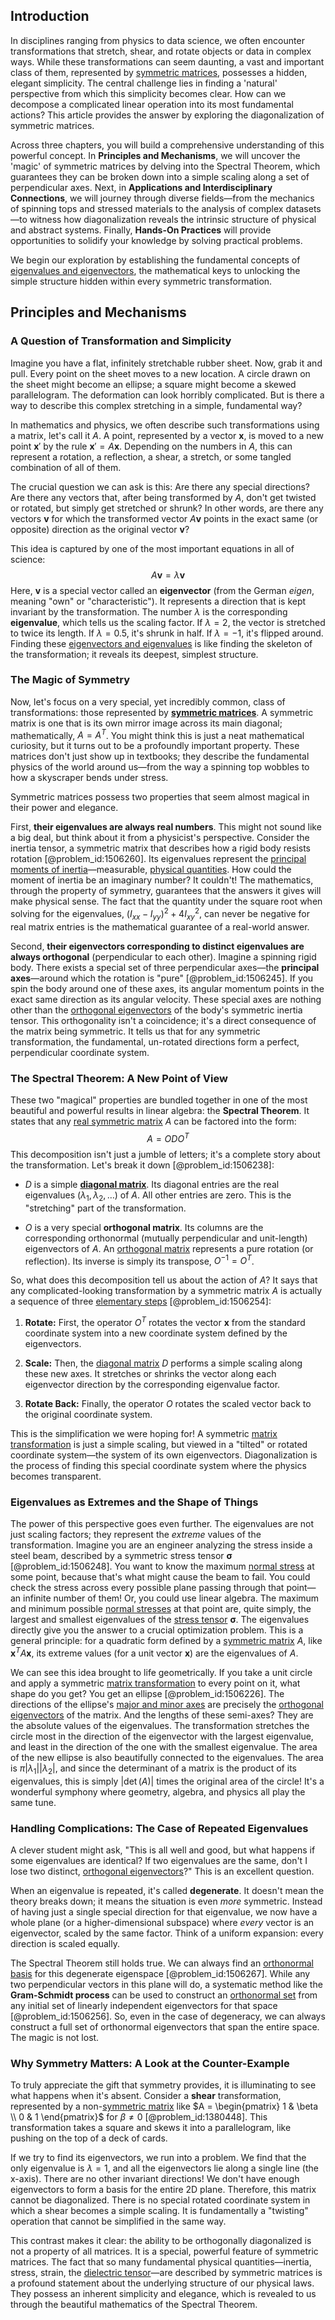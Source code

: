 ## Introduction
In disciplines ranging from physics to data science, we often encounter transformations that stretch, shear, and rotate objects or data in complex ways. While these transformations can seem daunting, a vast and important class of them, represented by [symmetric matrices](@article_id:155765), possesses a hidden, elegant simplicity. The central challenge lies in finding a 'natural' perspective from which this simplicity becomes clear. How can we decompose a complicated linear operation into its most fundamental actions? This article provides the answer by exploring the diagonalization of symmetric matrices.

Across three chapters, you will build a comprehensive understanding of this powerful concept. In **Principles and Mechanisms**, we will uncover the 'magic' of symmetric matrices by delving into the Spectral Theorem, which guarantees they can be broken down into a simple scaling along a set of perpendicular axes. Next, in **Applications and Interdisciplinary Connections**, we will journey through diverse fields—from the mechanics of spinning tops and stressed materials to the analysis of complex datasets—to witness how diagonalization reveals the intrinsic structure of physical and abstract systems. Finally, **Hands-On Practices** will provide opportunities to solidify your knowledge by solving practical problems.

We begin our exploration by establishing the fundamental concepts of [eigenvalues and eigenvectors](@article_id:138314), the mathematical keys to unlocking the simple structure hidden within every symmetric transformation.

## Principles and Mechanisms

### A Question of Transformation and Simplicity

Imagine you have a flat, infinitely stretchable rubber sheet. Now, grab it and pull. Every point on the sheet moves to a new location. A circle drawn on the sheet might become an ellipse; a square might become a skewed parallelogram. The deformation can look horribly complicated. But is there a way to describe this complex stretching in a simple, fundamental way?

In mathematics and physics, we often describe such transformations using a matrix, let's call it $A$. A point, represented by a vector $\mathbf{x}$, is moved to a new point $\mathbf{x}'$ by the rule $\mathbf{x}' = A\mathbf{x}$. Depending on the numbers in $A$, this can represent a rotation, a reflection, a shear, a stretch, or some tangled combination of all of them.

The crucial question we can ask is this: Are there any special directions? Are there any vectors that, after being transformed by $A$, don't get twisted or rotated, but simply get stretched or shrunk? In other words, are there any vectors $\mathbf{v}$ for which the transformed vector $A\mathbf{v}$ points in the exact same (or opposite) direction as the original vector $\mathbf{v}$?

This idea is captured by one of the most important equations in all of science:
$$
A\mathbf{v} = \lambda \mathbf{v}
$$
Here, $\mathbf{v}$ is a special vector called an **eigenvector** (from the German *eigen*, meaning "own" or "characteristic"). It represents a direction that is kept invariant by the transformation. The number $\lambda$ is the corresponding **eigenvalue**, which tells us the scaling factor. If $\lambda = 2$, the vector is stretched to twice its length. If $\lambda = 0.5$, it's shrunk in half. If $\lambda = -1$, it's flipped around. Finding these [eigenvectors and eigenvalues](@article_id:138128) is like finding the skeleton of the transformation; it reveals its deepest, simplest structure.

### The Magic of Symmetry

Now, let's focus on a very special, yet incredibly common, class of transformations: those represented by **[symmetric matrices](@article_id:155765)**. A symmetric matrix is one that is its own mirror image across its main diagonal; mathematically, $A = A^T$. You might think this is just a neat mathematical curiosity, but it turns out to be a profoundly important property. These matrices don't just show up in textbooks; they describe the fundamental physics of the world around us—from the way a spinning top wobbles to how a skyscraper bends under stress.

Symmetric matrices possess two properties that seem almost magical in their power and elegance.

First, **their eigenvalues are always real numbers**. This might not sound like a big deal, but think about it from a physicist's perspective. Consider the inertia tensor, a symmetric matrix that describes how a rigid body resists rotation [@problem_id:1506260]. Its eigenvalues represent the [principal moments of inertia](@article_id:150395)—measurable, [physical quantities](@article_id:176901). How could the moment of inertia be an imaginary number? It couldn't! The mathematics, through the property of symmetry, guarantees that the answers it gives will make physical sense. The fact that the quantity under the square root when solving for the eigenvalues, $(I_{xx}-I_{yy})^{2}+4 I_{xy}^{2}$, can never be negative for real matrix entries is the mathematical guarantee of a real-world answer.

Second, **their eigenvectors corresponding to distinct eigenvalues are always orthogonal** (perpendicular to each other). Imagine a spinning rigid body. There exists a special set of three perpendicular axes—the **principal axes**—around which the rotation is "pure" [@problem_id:1506245]. If you spin the body around one of these axes, its angular momentum points in the exact same direction as its angular velocity. These special axes are nothing other than the [orthogonal eigenvectors](@article_id:155028) of the body's symmetric inertia tensor. This orthogonality isn't a coincidence; it's a direct consequence of the matrix being symmetric. It tells us that for any symmetric transformation, the fundamental, un-rotated directions form a perfect, perpendicular coordinate system.

### The Spectral Theorem: A New Point of View

These two "magical" properties are bundled together in one of the most beautiful and powerful results in linear algebra: the **Spectral Theorem**. It states that any [real symmetric matrix](@article_id:192312) $A$ can be factored into the form:
$$
A = O D O^T
$$
This decomposition isn't just a jumble of letters; it's a complete story about the transformation. Let's break it down [@problem_id:1506238]:

*   $D$ is a simple **[diagonal matrix](@article_id:637288)**. Its diagonal entries are the real eigenvalues ($\lambda_1, \lambda_2, \dots$) of $A$. All other entries are zero. This is the "stretching" part of the transformation.

*   $O$ is a very special **orthogonal matrix**. Its columns are the corresponding orthonormal (mutually perpendicular and unit-length) eigenvectors of $A$. An [orthogonal matrix](@article_id:137395) represents a pure rotation (or reflection). Its inverse is simply its transpose, $O^{-1} = O^T$.

So, what does this decomposition tell us about the action of $A$? It says that any complicated-looking transformation by a symmetric matrix $A$ is actually a sequence of three [elementary steps](@article_id:142900) [@problem_id:1506254]:

1.  **Rotate:** First, the operator $O^T$ rotates the vector $\mathbf{x}$ from the standard coordinate system into a new coordinate system defined by the eigenvectors.

2.  **Scale:** Then, the [diagonal matrix](@article_id:637288) $D$ performs a simple scaling along these new axes. It stretches or shrinks the vector along each eigenvector direction by the corresponding eigenvalue factor.

3.  **Rotate Back:** Finally, the operator $O$ rotates the scaled vector back to the original coordinate system.

This is the simplification we were hoping for! A symmetric [matrix transformation](@article_id:151128) is just a simple scaling, but viewed in a "tilted" or rotated coordinate system—the system of its own eigenvectors. Diagonalization is the process of finding this special coordinate system where the physics becomes transparent.

### Eigenvalues as Extremes and the Shape of Things

The power of this perspective goes even further. The eigenvalues are not just scaling factors; they represent the *extreme* values of the transformation. Imagine you are an engineer analyzing the stress inside a steel beam, described by a symmetric stress tensor $\boldsymbol{\sigma}$ [@problem_id:1506248]. You want to know the maximum [normal stress](@article_id:183832) at some point, because that's what might cause the beam to fail. You could check the stress across every possible plane passing through that point—an infinite number of them! Or, you could use linear algebra. The maximum and minimum possible [normal stresses](@article_id:260128) at that point are, quite simply, the largest and smallest eigenvalues of the [stress tensor](@article_id:148479) $\boldsymbol{\sigma}$. The eigenvalues directly give you the answer to a crucial optimization problem. This is a general principle: for a quadratic form defined by a [symmetric matrix](@article_id:142636) $A$, like $\mathbf{x}^T A \mathbf{x}$, its extreme values (for a unit vector $\mathbf{x}$) are the eigenvalues of $A$.

We can see this idea brought to life geometrically. If you take a unit circle and apply a symmetric [matrix transformation](@article_id:151128) to every point on it, what shape do you get? You get an ellipse [@problem_id:1506226]. The directions of the ellipse's [major and minor axes](@article_id:164125) are precisely the [orthogonal eigenvectors](@article_id:155028) of the matrix. And the lengths of these semi-axes? They are the absolute values of the eigenvalues. The transformation stretches the circle most in the direction of the eigenvector with the largest eigenvalue, and least in the direction of the one with the smallest eigenvalue. The area of the new ellipse is also beautifully connected to the eigenvalues. The area is $\pi |\lambda_1| |\lambda_2|$, and since the determinant of a matrix is the product of its eigenvalues, this is simply $|\det(A)|$ times the original area of the circle! It's a wonderful symphony where geometry, algebra, and physics all play the same tune.

### Handling Complications: The Case of Repeated Eigenvalues

A clever student might ask, "This is all well and good, but what happens if some eigenvalues are identical? If two eigenvalues are the same, don't I lose two distinct, [orthogonal eigenvectors](@article_id:155028)?" This is an excellent question.

When an eigenvalue is repeated, it's called **degenerate**. It doesn't mean the theory breaks down; it means the situation is even *more* symmetric. Instead of having just a single special direction for that eigenvalue, we now have a whole plane (or a higher-dimensional subspace) where *every* vector is an eigenvector, scaled by the same factor. Think of a uniform expansion: every direction is scaled equally.

The Spectral Theorem still holds true. We can always find an [orthonormal basis](@article_id:147285) for this degenerate eigenspace [@problem_id:1506267]. While any two perpendicular vectors in this plane will do, a systematic method like the **Gram-Schmidt process** can be used to construct an [orthonormal set](@article_id:270600) from any initial set of linearly independent eigenvectors for that space [@problem_id:1506256]. So, even in the case of degeneracy, we can always construct a full set of orthonormal eigenvectors that span the entire space. The magic is not lost.

### Why Symmetry Matters: A Look at the Counter-Example

To truly appreciate the gift that symmetry provides, it is illuminating to see what happens when it's absent. Consider a **shear** transformation, represented by a non-[symmetric matrix](@article_id:142636) like $A = \begin{pmatrix} 1 & \beta \\ 0 & 1 \end{pmatrix}$ for $\beta \neq 0$ [@problem_id:1380448]. This transformation takes a square and skews it into a parallelogram, like pushing on the top of a deck of cards.

If we try to find its eigenvectors, we run into a problem. We find that the only eigenvalue is $\lambda=1$, and all the eigenvectors lie along a single line (the x-axis). There are no other invariant directions! We don't have enough eigenvectors to form a basis for the entire 2D plane. Therefore, this matrix cannot be diagonalized. There is no special rotated coordinate system in which a shear becomes a simple scaling. It is fundamentally a "twisting" operation that cannot be simplified in the same way.

This contrast makes it clear: the ability to be orthogonally diagonalized is not a property of all matrices. It is a special, powerful feature of symmetric matrices. The fact that so many fundamental physical quantities—inertia, stress, strain, the [dielectric tensor](@article_id:193691)—are described by symmetric matrices is a profound statement about the underlying structure of our physical laws. They possess an inherent simplicity and elegance, which is revealed to us through the beautiful mathematics of the Spectral Theorem.
